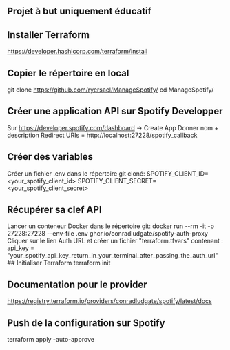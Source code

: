 ## Projet à but uniquement éducatif

## Installer Terraform
https://developer.hashicorp.com/terraform/install
## Copier le répertoire en local
git clone https://github.com/ryersacl/ManageSpotify/
cd ManageSpotify/
## Créer une application API sur Spotify Developper
Sur https://developer.spotify.com/dashboard -> Create App
Donner nom + description
Redirect URIs = http://localhost:27228/spotify_callback
## Créer des variables
Créer un fichier .env dans le répertoire git cloné:
SPOTIFY_CLIENT_ID=<your_spotify_client_id>
SPOTIFY_CLIENT_SECRET=<your_spotify_client_secret>
## Récupérer sa clef API
Lancer un conteneur Docker dans le répertoire git:
docker run --rm -it -p 27228:27228 --env-file .env ghcr.io/conradludgate/spotify-auth-proxy
Cliquer sur le lien Auth URL et créer un fichier "terraform.tfvars" contenant :
api_key = "your_spotify_api_key_return_in_your_terminal_after_passing_the_auth_url"
## Initialiser Terraform
terraform init
## Documentation pour le provider
https://registry.terraform.io/providers/conradludgate/spotify/latest/docs
## Push de la configuration sur Spotify
terraform apply -auto-approve
